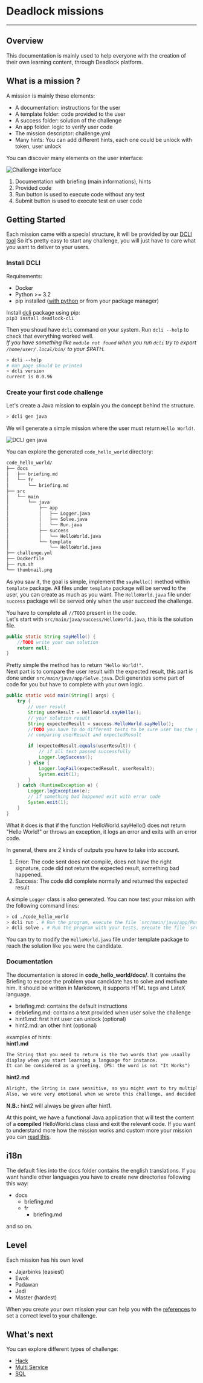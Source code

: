 # Deadlock missions

---

## Overview

This documentation is mainly used to help everyone with the creation of their own learning content, through Deadlock platform.

## What is a mission ?
A mission is mainly these elements:

* A documentation: instructions for the user
* A template folder: code provided to the user
* A success folder: solution of the challenge
* An app folder: logic to verify user code
* The mission descriptor: challenge.yml
* Many hints: You can add different hints, each one could be unlock with token, user unlock 

You can discover many elements on the user interface:

![Challenge interface](img/challenge-interface.png)

1. Documentation with briefing (main informations), hints
2. Provided code
3. Run button is used to execute code without any test
4. Submit button is used to execute test on user code

## Getting Started
Each mission came with a special structure, it will be provided by our [DCLI tool](https://github.com/deadlock-resources/dcli)
So it's pretty easy to start any challenge, you will just have to care what you want to deliver to your users.

### Install DCLI
Requirements:

* Docker
* Python >= 3.2
* pip installed ([with python](https://pip.pypa.io/en/stable/installing/) or from your package manager)

Install [dcli](https://pypi.org/project/deadlock-cli/) package using pip:  
`pip3 install deadlock-cli`  


Then you shoud have `dcli` command on your system. Run `dcli --help` to check that everything worked well.  
*If you have something like `module not found` when you run `dcli` try to export `/home/user/.local/bin/` to your $PATH.*
```bash
> dcli --help
# man page should be printed
> dcli version
current is 0.0.96
```

### Create your first code challenge
Let's create a Java mission to explain you the concept behind the structure.
```bash
> dcli gen java
```
We will generate a simple mission where the user must return `Hello World!`.

![DCLI gen java](img/dcli-gen-java.gif)

You can explore the generated `code_hello_world` directory:
```bash
code_hello_world/
├── docs
│   ├── briefing.md
│   └── fr
│       └── briefing.md
├── src
│   └── main
│       └── java
│           ├── app
│           │   ├── Logger.java
│           │   ├── Solve.java
│           │   └── Run.java
│           ├── success
│           │   └── HelloWorld.java
│           └── template
│               └── HelloWorld.java
├── challenge.yml
├── Dockerfile
├── run.sh
└── thumbnail.png

```

As you saw it, the goal is simple, implement the `sayHello()` method within `template` package.
All files under `template` package will be served to the user, you can create as much as you want.
The `HelloWorld.java` file under `success` package will be served only when the user succeed the challenge.

You have to complete all `//TODO` present in the code.  
Let's start with `src/main/java/success/HelloWorld.java`, this is the solution file.  
```java
public static String sayHello() {
    //TODO write your own solution
    return null;
}
```
Pretty simple the method has to return `"Hello World!"`.  
Next part is to compare the user result with the expected result, this part is done under `src/main/java/app/Solve.java`.
Dcli generates some part of code for you but have to complete with your own logic.
``` java
public static void main(String[] args) {
    try {
        // user result
        String userResult = HelloWorld.sayHello();
        // your solution result
        String expectedResult = success.HelloWorld.sayHello();
        //TODO you have to do different tests to be sure user has the good solution.
        // comparing userResult and expectedResult

        if (expectedResult.equals(userResult)) {
            // if all test passed successfully
            Logger.logSuccess();
        } else {
            Logger.logFail(expectedResult, userResult);
            System.exit(1);
        }
    } catch (RuntimeException e) {
        Logger.logException(e);
        // if something bad happened exit with error code
        System.exit(1);
    }
}
```
What it does is that if the function HelloWorld.sayHello() does not return "Hello World!" or throws an exception,
it logs an error and exits with an error code.

In general, there are 2 kinds of outputs you have to take into account.

1. Error: The code sent does not compile, does not have the right signature, code did not return the expected result, something bad happened.
2. Success: The code did complete normally and returned the expected result

A simple `Logger` class is also generated. You can now test your mission with the following command lines:
```Bash
> cd ./code_hello_world
> dcli run . # Run the program, execute the file `src/main/java/app/Run.java`
> dcli solve . # Run the program with your tests, execute the file `src/main/java/app/Solve.java`
```
You can try to modify the `HelloWorld.java` file under template package to reach the solution like you were the candidate.

### Documentation
The documentation is stored in **code_hello_world/docs/**.
It contains the Briefing to expose the problem your candidate has to solve and motivate him.
It should be written in Markdown, it supports HTML tags and LateX language.

* briefing.md: contains the default instructions
* debriefing.md: contains a text provided when user solve the challenge
* hint1.md: first hint user can unlock (optional)
* hint2.md: an other hint (optional)

examples of hints:  
**hint1.md**
```Markdown
The String that you need to return is the two words that you usually
display when you start learning a language for instance.
It can be considered as a greeting. (PS: the word is not "It Works")
```

**hint2.md**
```Markdown
Alright, the String is case sensitive, so you might want to try multiple cases.
Also, we were very emotional when we wrote this challenge, and decided to end the phrase with a "!"
```

**N.B.:** hint2 will always be given after hint1.

At this point, we have a functional Java application that will test the content of a **compiled** HelloWorld.class class and exit the relevant code.
If you want to understand more how the mission works and custom more your mission you can [read this](how-does-it-work.md).


## i18n
The default files into the docs folder contains the english translations.
If you want handle other languages you have to create new directories following this way:

* docs
    * briefing.md
    * fr
        * briefing.md

and so on.

## Level
Each mission has his own level

 - Jajarbinks (easiest)
 - Ewok
 - Padawan
 - Jedi
 - Master (hardest)  

When you create your own mission your can help you with the [references](./reference.md) to set a correct level
to your challenge.

## What's next
You can explore different types of challenge:

* [Hack](challenge-types/hack.md)
* [Multi Service](challenge-types/multi-service.md)
* [SQL](challenge-types/sql.md)


